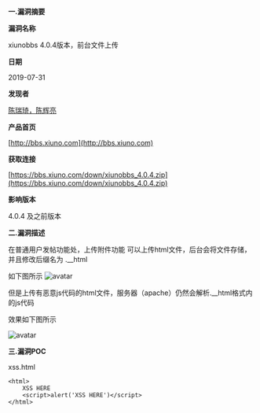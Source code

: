 **一.漏洞摘要**

**漏洞名称**

xiunobbs 4.0.4版本，前台文件上传

**日期**

2019-07-31

**发现者**

[陈瑞琦，陈辉亮](https://www.codesafe.cn/)

**产品首页**

[http://bbs.xiuno.com](http://bbs.xiuno.com)

**获取连接**

[https://bbs.xiuno.com/down/xiunobbs_4.0.4.zip](https://bbs.xiuno.com/down/xiunobbs_4.0.4.zip)

**影响版本**

4.0.4 及之前版本

**二.漏洞描述**

在普通用户发帖功能处，上传附件功能
可以上传html文件，后台会将文件存储，并且修改后缀名为 .__html

如下图所示
![avatar](https://kevinoclam.github.io/blog/images/XIUNOBBS01.png)

但是上传有恶意js代码的html文件，服务器（apache）仍然会解析.__html格式内的js代码

效果如下图所示

![avatar](https://kevinoclam.github.io/blog/images/XIUNOBBS02.png)


**三.漏洞POC**

xss.html

```
<html>
	XSS HERE
	<script>alert('XSS HERE')</script>
</html>
```


